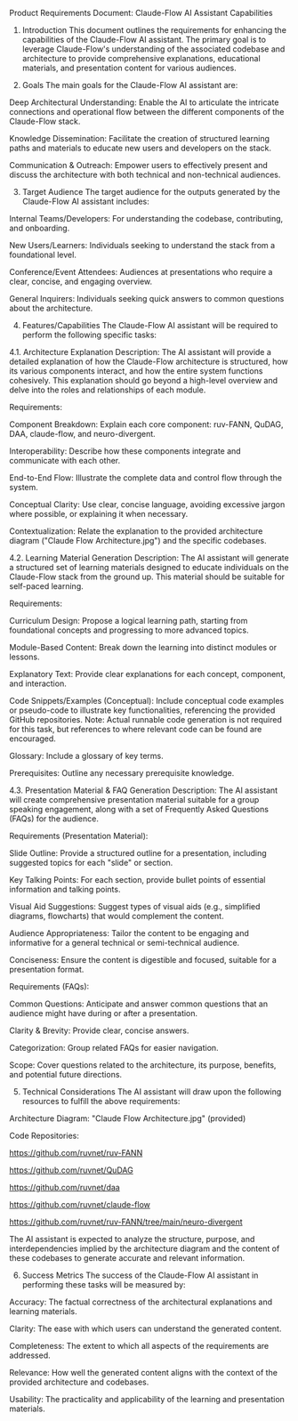 Product Requirements Document: Claude-Flow AI Assistant Capabilities
1. Introduction
This document outlines the requirements for enhancing the capabilities of the Claude-Flow AI assistant. The primary goal is to leverage Claude-Flow's understanding of the associated codebase and architecture to provide comprehensive explanations, educational materials, and presentation content for various audiences.

2. Goals
The main goals for the Claude-Flow AI assistant are:

Deep Architectural Understanding: Enable the AI to articulate the intricate connections and operational flow between the different components of the Claude-Flow stack.

Knowledge Dissemination: Facilitate the creation of structured learning paths and materials to educate new users and developers on the stack.

Communication & Outreach: Empower users to effectively present and discuss the architecture with both technical and non-technical audiences.

3. Target Audience
The target audience for the outputs generated by the Claude-Flow AI assistant includes:

Internal Teams/Developers: For understanding the codebase, contributing, and onboarding.

New Users/Learners: Individuals seeking to understand the stack from a foundational level.

Conference/Event Attendees: Audiences at presentations who require a clear, concise, and engaging overview.

General Inquirers: Individuals seeking quick answers to common questions about the architecture.

4. Features/Capabilities
The Claude-Flow AI assistant will be required to perform the following specific tasks:

4.1. Architecture Explanation
Description: The AI assistant will provide a detailed explanation of how the Claude-Flow architecture is structured, how its various components interact, and how the entire system functions cohesively. This explanation should go beyond a high-level overview and delve into the roles and relationships of each module.

Requirements:

Component Breakdown: Explain each core component: ruv-FANN, QuDAG, DAA, claude-flow, and neuro-divergent.

Interoperability: Describe how these components integrate and communicate with each other.

End-to-End Flow: Illustrate the complete data and control flow through the system.

Conceptual Clarity: Use clear, concise language, avoiding excessive jargon where possible, or explaining it when necessary.

Contextualization: Relate the explanation to the provided architecture diagram ("Claude Flow Architecture.jpg") and the specific codebases.

4.2. Learning Material Generation
Description: The AI assistant will generate a structured set of learning materials designed to educate individuals on the Claude-Flow stack from the ground up. This material should be suitable for self-paced learning.

Requirements:

Curriculum Design: Propose a logical learning path, starting from foundational concepts and progressing to more advanced topics.

Module-Based Content: Break down the learning into distinct modules or lessons.

Explanatory Text: Provide clear explanations for each concept, component, and interaction.

Code Snippets/Examples (Conceptual): Include conceptual code examples or pseudo-code to illustrate key functionalities, referencing the provided GitHub repositories. Note: Actual runnable code generation is not required for this task, but references to where relevant code can be found are encouraged.

Glossary: Include a glossary of key terms.

Prerequisites: Outline any necessary prerequisite knowledge.

4.3. Presentation Material & FAQ Generation
Description: The AI assistant will create comprehensive presentation material suitable for a group speaking engagement, along with a set of Frequently Asked Questions (FAQs) for the audience.

Requirements (Presentation Material):

Slide Outline: Provide a structured outline for a presentation, including suggested topics for each "slide" or section.

Key Talking Points: For each section, provide bullet points of essential information and talking points.

Visual Aid Suggestions: Suggest types of visual aids (e.g., simplified diagrams, flowcharts) that would complement the content.

Audience Appropriateness: Tailor the content to be engaging and informative for a general technical or semi-technical audience.

Conciseness: Ensure the content is digestible and focused, suitable for a presentation format.

Requirements (FAQs):

Common Questions: Anticipate and answer common questions that an audience might have during or after a presentation.

Clarity & Brevity: Provide clear, concise answers.

Categorization: Group related FAQs for easier navigation.

Scope: Cover questions related to the architecture, its purpose, benefits, and potential future directions.

5. Technical Considerations
The AI assistant will draw upon the following resources to fulfill the above requirements:

Architecture Diagram: "Claude Flow Architecture.jpg" (provided)

Code Repositories:

https://github.com/ruvnet/ruv-FANN

https://github.com/ruvnet/QuDAG

https://github.com/ruvnet/daa

https://github.com/ruvnet/claude-flow

https://github.com/ruvnet/ruv-FANN/tree/main/neuro-divergent

The AI assistant is expected to analyze the structure, purpose, and interdependencies implied by the architecture diagram and the content of these codebases to generate accurate and relevant information.

6. Success Metrics
The success of the Claude-Flow AI assistant in performing these tasks will be measured by:

Accuracy: The factual correctness of the architectural explanations and learning materials.

Clarity: The ease with which users can understand the generated content.

Completeness: The extent to which all aspects of the requirements are addressed.

Relevance: How well the generated content aligns with the context of the provided architecture and codebases.

Usability: The practicality and applicability of the learning and presentation materials.